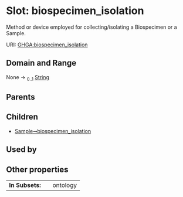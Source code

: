 
# Slot: biospecimen_isolation


Method or device employed for collecting/isolating a Biospecimen or a Sample.

URI: [GHGA:biospecimen_isolation](https://w3id.org/GHGA/biospecimen_isolation)


## Domain and Range

None &#8594;  <sub>0..1</sub> [String](types/String.md)

## Parents


## Children

 *  [Sample➞biospecimen_isolation](Sample_biospecimen_isolation.md)

## Used by


## Other properties

|  |  |  |
| --- | --- | --- |
| **In Subsets:** | | ontology |

